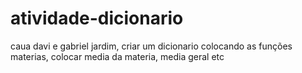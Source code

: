 # atividade-dicionario
caua davi e gabriel jardim, criar um dicionario colocando as funções materias, colocar media da materia, media geral etc
